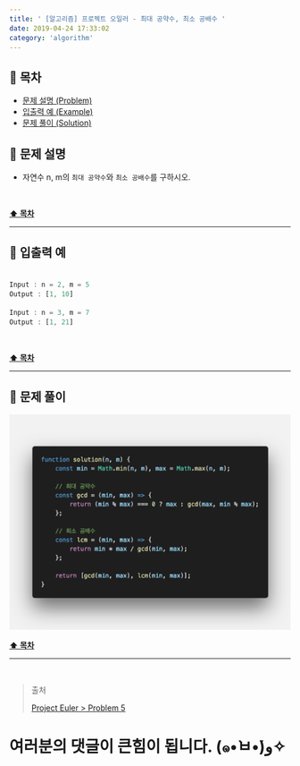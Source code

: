 ```yaml
---
title: ' [알고리즘] 프로젝트 오일러 - 최대 공약수, 최소 공배수 '
date: 2019-04-24 17:33:02
category: 'algorithm'
---
```


## **💎 목차**
  * [문제 설명 (Problem)](#-문제-설명)
  * [입출력 예 (Example)](#-입출력-예)
  * [문제 풀이 (Solution)](#-문제-풀이)

## **📕 문제 설명**

- 자연수 n, m의 `최대 공약수`와 `최소 공배수`를 구하시오.

<br />

**[⬆ 목차](#-목차)**

---

## **📙 입출력 예**

```js

Input : n = 2, m = 5
Output : [1, 10]

Input : n = 3, m = 7
Output : [1, 21]

```

<br />

**[⬆ 목차](#-목차)**

---

## **📘 문제 풀이**

![](../../../../assets/algorithm/euler/euler.5.solution.png)
<br />

**[⬆ 목차](#-목차)**

---

<br />

> 출처
>
> <a href="http://euler.synap.co.kr/prob_detail.php?id=5" target="_blank">Project Euler > Problem 5</a>

# 여러분의 댓글이 큰힘이 됩니다. (๑•̀ㅂ•́)و✧
